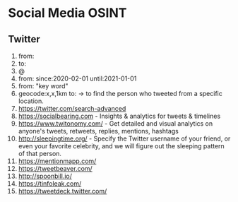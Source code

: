 # Social Media OSINT

## Twitter
1. from:<twitter-ID>
2. to:<twitter-ID>
3. @<twitter-ID>
4. from:<twitter-ID> since:2020-02-01 until:2021-01-01
5. from:<twitter-ID> "key word"
6. geocode:x,x,1km to:<twitter-ID> -> to find the person who tweeted from a specific location.
7. https://twitter.com/search-advanced
8. https://socialbearing.com - Insights & analytics for tweets & timelines
9. https://www.twitonomy.com/ - Get detailed and visual analytics on anyone's tweets, retweets, replies, mentions, hashtags
10. http://sleepingtime.org/ - Specify the Twitter username of your friend, or even your favorite celebrity, and we will figure out the sleeping pattern of that person.
11. https://mentionmapp.com/
12. https://tweetbeaver.com/
13. http://spoonbill.io/
14. https://tinfoleak.com/
15. https://tweetdeck.twitter.com/
